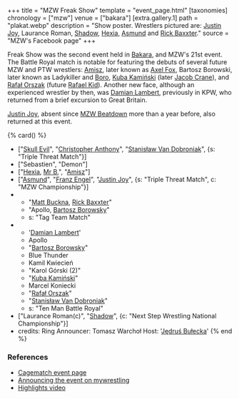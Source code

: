 +++
title = "MZW Freak Show"
template = "event_page.html"
[taxonomies]
chronology = ["mzw"]
venue = ["bakara"]
[extra.gallery.1]
path = "plakat.webp"
description = "Show poster. Wrestlers pictured are: [Justin Joy](@/w/justin-joy.md), Laurance Roman, [Shadow](@/w/shadow.md), [Hexia](@/w/hexia.md), [Asmund](@/w/asmund.md) and [Rick Baxxter](@/w/rick-baxxter.md)."
source = "MZW's Facebook page"
+++

Freak Show was the second event held in [Bakara](@/v/bakara.md), and MZW's 21st event. The Battle Royal match is notable for featuring the debuts of several future MZW and PTW wrestlers:
[Amisz](@/w/axel-fox.md), later known as [Axel Fox](@/w/axel-fox.md),
Bartosz Borowski, later known as Ladykiller and [Boro](@/w/boro.md),
[Kuba Kamiński](@/w/jacob-crane.md) (later [Jacob Crane](@/w/jacob-crane.md)),
and [Rafał Orszak](@/w/rafael-kid.md) (future [Rafael Kid](@/w/rafael-kid.md)).
Another new face, although an experienced wrestler by then, was [Damian Lambert](@/w/damien-rothschild.md), previously in KPW, who returned from a brief excursion to Great Britain.

[Justin Joy](@/w/justin-joy.md), absent since [MZW Beatdown](@/e/mzw/2016-05-14-mzw-beatdown.md) more than a year before, also returned at this event.


{% card() %}
- ["[Skull Evil](@/w/skull-evil.md)", "[Christopher Anthony](@/w/christopher-anthony.md)", "[Stanisław Van Dobroniak](@/w/stanislaw-van-dobroniak.md)",
  {s: "Triple Threat Match"}]
- ["Sebastien", "Demon"]
- ["[Hexia](@/w/hexia.md), [Mr B.](@/w/mr-b.md)", "[Amisz](@/w/axel-fox.md)"]
- ["[Asmund](@/w/asmund.md)", "[Franz Engel](@/w/franz-engel.md)", "[Justin Joy](@/w/justin-joy.md)",
  {s: "Triple Threat Match", c: "MZW Championship"}]
- - "[Matt Buckna](@/w/matt-buckna.md), [Rick Baxxter](@/w/rick-baxxter.md)"
  - "Apollo, [Bartosz Borowsky](@/w/boro.md)"
  - s: "Tag Team Match"
- - '[Damian Lambert](@/w/damien-rothschild.md)'
  - Apollo
  - "[Bartosz Borowsky](@/w/boro.md)"
  - Blue Thunder
  - Kamil Kwiecień
  - "Karol Górski (2)"
  - "[Kuba Kamiński](@/w/jacob-crane.md)"
  - Marcel Koniecki
  - "[Rafał Orszak](@/w/rafael-kid.md)"
  - "[Stanisław Van Dobroniak](@/w/stanislaw-van-dobroniak.md)"
  - s: "Ten Man Battle Royal"
- ["Laurance Roman(c)", "[Shadow](@/w/shadow.md)", {c: "Next Step Wrestling National
      Championship"}]
- credits:
    Ring Announcer: Tomasz Warchoł
    Host: '[Jędruś Bułecka](@/w/jedrus-bulecka.md)'
{% end %}

### References

* [Cagematch event page](https://www.cagematch.net/?id=1&nr=189507)
* [Announcing the event on mywrestling](https://mywrestling.com.pl/mzw-freak-show-2017-zapowiedz-gali/)
* [Highlights video](https://www.youtube.com/watch?v=h5NtfBJN95k)
